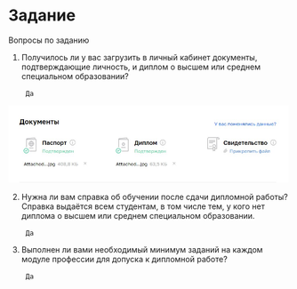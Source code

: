 # Задание

Вопросы по заданию

1. Получилось ли у вас загрузить в личный кабинет документы, подтверждающие личность, и диплом о высшем или среднем специальном образовании?

        Да

![lk](./img/imf01.jpg)

2. Нужна ли вам справка об обучении после сдачи дипломной работы? Справка выдаётся всем студентам, в том числе тем, у кого нет диплома о высшем или среднем специальном образовании.

        Да

3. Выполнен ли вами необходимый минимум заданий на каждом модуле профессии для допуска к дипломной работе?

        Да
